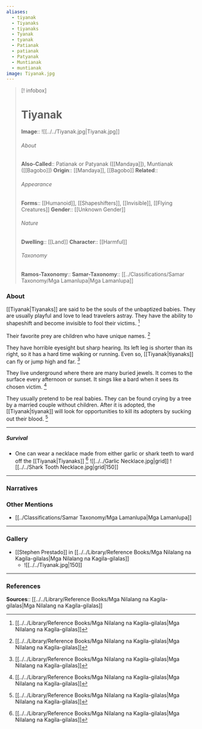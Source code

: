 ```yaml
---
aliases:
  - tiyanak
  - Tiyanaks
  - tiyanaks
  - Tyanak
  - tyanak
  - Patianak
  - patianak
  - Patyanak
  - Muntianak
  - muntianak
image: Tiyanak.jpg
---
```

> [! infobox]
> # Tiyanak
> **Image**:: ![[../../Tiyanak.jpg|Tiyanak.jpg]]
> ###### About
> **Also-Called**:: Patianak or Patyanak ([[Mandaya]]), Muntianak ([[Bagobo]])
> **Origin**:: [[Mandaya]], [[Bagobo]]
> **Related**:: 
> ###### Appearance
> **Forms**::  [[Humanoid]], [[Shapeshifters]], [[Invisible]], [[Flying Creatures]]
> **Gender**:: [[Unknown Gender]]
> ###### Nature
> **Dwelling**:: [[Land]]
> **Character**:: [[Harmful]]
> ⠀
> ###### Taxonomy
> **Ramos-Taxonomy**:: 
> **Samar-Taxonomy**:: [[../Classifications/Samar Taxonomy/Mga Lamanlupa|Mga Lamanlupa]]

### About 
[[Tiyanak|Tiyanaks]] are said to be the souls of the unbaptized babies. They are usually playful and love to lead travelers astray. They have the ability to shapeshift and become invisible to fool their victims. [^1]

Their favorite prey are children who have unique names. [^1]

They have horrible eyesight but sharp hearing. Its left leg is shorter than its right, so it has a hard time walking or running. Even so, [[Tiyanak|tiyanaks]] can fly or jump high and far. [^1]

They live underground where there are many buried jewels. It comes to the surface every afternoon or sunset. It sings like a bard when it sees its chosen victim. [^1]

They usually pretend to be real babies. They can be found crying by a tree by a married couple without children. After it is adopted, the [[Tiyanak|tiyanak]] will look for opportunities to kill its adopters by sucking out their blood. [^1]

---
##### Survival
- One can wear a necklace made from either garlic or shark teeth to ward off the [[Tiyanak|Tiyanaks]] [^1]
 ![[../../Garlic Necklace.jpg|grid]] ![[../../Shark Tooth Necklace.jpg|grid|150]]


---
### Narratives


### Other Mentions
- [[../Classifications/Samar Taxonomy/Mga Lamanlupa|Mga Lamanlupa]]


---
### Gallery
- [[Stephen Prestado]] in [[../../Library/Reference Books/Mga Nilalang na Kagila-gilalas|Mga Nilalang na Kagila-gilalas]]
	- ![[../../Tiyanak.jpg|150]]

---
### References
**Sources**:: [[../../Library/Reference Books/Mga Nilalang na Kagila-gilalas|Mga Nilalang na Kagila-gilalas]]

[^1]: [[../../Library/Reference Books/Mga Nilalang na Kagila-gilalas|Mga Nilalang na Kagila-gilalas]]